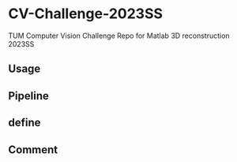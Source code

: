 # CV-Challenge-2023SS
TUM Computer Vision Challenge Repo for Matlab 3D reconstruction 2023SS
## Usage
## Pipeline
## define

## Comment
